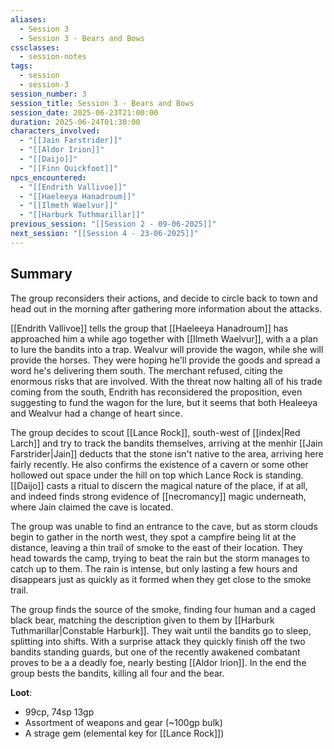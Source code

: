 ```yaml
---
aliases:
  - Session 3
  - Session 3 - Bears and Bows
cssclasses:
  - session-notes
tags:
  - session
  - session-3
session_number: 3
session_title: Session 3 - Bears and Bows
session_date: 2025-06-23T21:00:00
duration: 2025-06-24T01:30:00
characters_involved:
  - "[[Jain Farstrider]]"
  - "[[Aldor Irion]]"
  - "[[Daijo]]"
  - "[[Finn Quickfoot]]"
npcs_encountered:
  - "[[Endrith Vallivoe]]"
  - "[[Haeleeya Hanadroum]]"
  - "[[Ilmeth Waelvur]]"
  - "[[Harburk Tuthmarillar]]"
previous_session: "[[Session 2 - 09-06-2025]]"
next_session: "[[Session 4 - 23-06-2025]]"
---
```


## Summary

The group reconsiders their actions, and decide to circle back to town and head out in the morning after gathering more information about the attacks.

[[Endrith Vallivoe]] tells the group that [[Haeleeya Hanadroum]] has approached him a while ago together with [[Ilmeth Waelvur]], with a a plan to lure the bandits into a trap. Wealvur will provide the wagon, while she will provide the horses. They were hoping he'll provide the goods and spread a word he's delivering them south. The merchant refused, citing the enormous risks that are involved. With the threat now halting all of his trade coming from the south, Endrith has reconsidered the proposition, even suggesting to fund the wagon for the lure, but it seems that both Healeeya and Wealvur had a change of heart since.

The group decides to scout [[Lance Rock]], south-west of [[index|Red Larch]] and try to track the bandits themselves, arriving at the menhir [[Jain Farstrider|Jain]] deducts that the stone isn't native to the area, arriving here fairly recently. He also confirms the existence of a cavern or some other hollowed out space under the hill on top which Lance Rock is standing. [[Daijo]] casts a ritual to discern the magical nature of the place, if at all, and indeed finds strong evidence of [[necromancy]] magic underneath, where Jain claimed the cave is located.

The group was unable to find an entrance to the cave, but as storm clouds begin to gather in the north west, they spot a campfire being lit at the distance, leaving a thin trail of smoke to the east of their location. They head towards the camp, trying to beat the rain but the storm manages to catch up to them. The rain is intense, but only lasting a few hours and disappears just as quickly as it formed when they get close to the smoke trail.

The group finds the source of the smoke, finding four human and a caged black bear, matching the description given to them by [[Harburk Tuthmarillar|Constable Harburk]]. They wait until the bandits go to sleep, splitting into shifts. With a surprise attack they quickly finish off the two bandits standing guards, but one of the recently awakened combatant proves to be a a deadly foe, nearly besting [[Aldor Irion]]. In the end the group bests the bandits, killing all four and the bear.

**Loot**:

- 99cp, 74sp 13gp
- Assortment of weapons and gear (~100gp bulk)
- A strage gem (elemental key for [[Lance Rock]])

